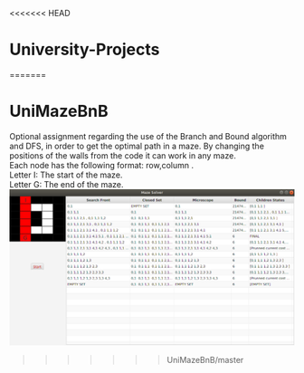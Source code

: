 <<<<<<< HEAD
# University-Projects
=======
# UniMazeBnB
Optional assignment regarding the use of the Branch and Bound algorithm and DFS, in order to get the optimal path in a maze.
By changing the positions of the walls from the code it can work in any maze.
<br> Each node has the following format: row,column .
<br>
Letter I: The start of the maze.<br>
Letter G: The end of the maze.
![](Images/Results.png)
>>>>>>> UniMazeBnB/master

